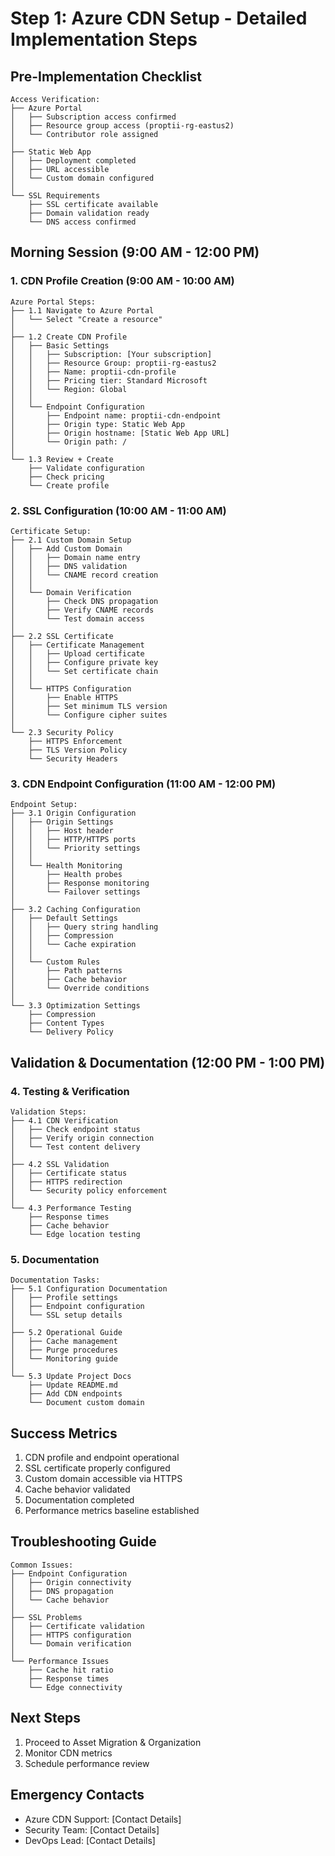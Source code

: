 # Step 1: Azure CDN Setup - Detailed Implementation Steps

## Pre-Implementation Checklist
```
Access Verification:
├── Azure Portal
│   ├── Subscription access confirmed
│   ├── Resource group access (proptii-rg-eastus2)
│   └── Contributor role assigned
│
├── Static Web App
│   ├── Deployment completed
│   ├── URL accessible
│   └── Custom domain configured
│
└── SSL Requirements
    ├── SSL certificate available
    ├── Domain validation ready
    └── DNS access confirmed
```

## Morning Session (9:00 AM - 12:00 PM)

### 1. CDN Profile Creation (9:00 AM - 10:00 AM)
```
Azure Portal Steps:
├── 1.1 Navigate to Azure Portal
│   └── Select "Create a resource"
│
├── 1.2 Create CDN Profile
│   ├── Basic Settings
│   │   ├── Subscription: [Your subscription]
│   │   ├── Resource Group: proptii-rg-eastus2
│   │   ├── Name: proptii-cdn-profile
│   │   ├── Pricing tier: Standard Microsoft
│   │   └── Region: Global
│   │
│   └── Endpoint Configuration
│       ├── Endpoint name: proptii-cdn-endpoint
│       ├── Origin type: Static Web App
│       ├── Origin hostname: [Static Web App URL]
│       └── Origin path: /
│
└── 1.3 Review + Create
    ├── Validate configuration
    ├── Check pricing
    └── Create profile 
```

### 2. SSL Configuration (10:00 AM - 11:00 AM)
```
Certificate Setup:
├── 2.1 Custom Domain Setup
│   ├── Add Custom Domain
│   │   ├── Domain name entry
│   │   ├── DNS validation
│   │   └── CNAME record creation
│   │
│   └── Domain Verification
│       ├── Check DNS propagation
│       ├── Verify CNAME records
│       └── Test domain access
│
├── 2.2 SSL Certificate
│   ├── Certificate Management
│   │   ├── Upload certificate
│   │   ├── Configure private key
│   │   └── Set certificate chain
│   │
│   └── HTTPS Configuration
│       ├── Enable HTTPS
│       ├── Set minimum TLS version
│       └── Configure cipher suites
│
└── 2.3 Security Policy
    ├── HTTPS Enforcement
    ├── TLS Version Policy
    └── Security Headers
```

### 3. CDN Endpoint Configuration (11:00 AM - 12:00 PM)
```
Endpoint Setup:
├── 3.1 Origin Configuration
│   ├── Origin Settings
│   │   ├── Host header
│   │   ├── HTTP/HTTPS ports
│   │   └── Priority settings
│   │
│   └── Health Monitoring
│       ├── Health probes
│       ├── Response monitoring
│       └── Failover settings
│
├── 3.2 Caching Configuration
│   ├── Default Settings
│   │   ├── Query string handling
│   │   ├── Compression
│   │   └── Cache expiration
│   │
│   └── Custom Rules
│       ├── Path patterns
│       ├── Cache behavior
│       └── Override conditions
│
└── 3.3 Optimization Settings
    ├── Compression
    ├── Content Types
    └── Delivery Policy
```

## Validation & Documentation (12:00 PM - 1:00 PM)

### 4. Testing & Verification
```
Validation Steps:
├── 4.1 CDN Verification
│   ├── Check endpoint status
│   ├── Verify origin connection
│   └── Test content delivery
│
├── 4.2 SSL Validation
│   ├── Certificate status
│   ├── HTTPS redirection
│   └── Security policy enforcement
│
└── 4.3 Performance Testing
    ├── Response times
    ├── Cache behavior
    └── Edge location testing
```

### 5. Documentation
```
Documentation Tasks:
├── 5.1 Configuration Documentation
│   ├── Profile settings
│   ├── Endpoint configuration
│   └── SSL setup details
│
├── 5.2 Operational Guide
│   ├── Cache management
│   ├── Purge procedures
│   └── Monitoring guide
│
└── 5.3 Update Project Docs
    ├── Update README.md
    ├── Add CDN endpoints
    └── Document custom domain
```

## Success Metrics
1. CDN profile and endpoint operational
2. SSL certificate properly configured
3. Custom domain accessible via HTTPS
4. Cache behavior validated
5. Documentation completed
6. Performance metrics baseline established

## Troubleshooting Guide
```
Common Issues:
├── Endpoint Configuration
│   ├── Origin connectivity
│   ├── DNS propagation
│   └── Cache behavior
│
├── SSL Problems
│   ├── Certificate validation
│   ├── HTTPS configuration
│   └── Domain verification
│
└── Performance Issues
    ├── Cache hit ratio
    ├── Response times
    └── Edge connectivity
```

## Next Steps
1. Proceed to Asset Migration & Organization
2. Monitor CDN metrics
3. Schedule performance review

## Emergency Contacts
- Azure CDN Support: [Contact Details]
- Security Team: [Contact Details]
- DevOps Lead: [Contact Details] 